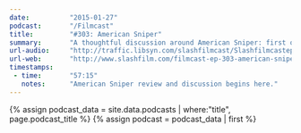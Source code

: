 ```yaml
---
date:          "2015-01-27"
podcast:       "/Filmcast"
title:         "#303: American Sniper"
summary:       "A thoughtful discussion around American Sniper: first on the film's effectiveness as a piece of art and entertainment; second on the various political realms the film's reception has spilled into. The hosts of this show do a good job dividing these two areas of discusssion as much as possible. Includes talk about the strengths and weaknesses of Eastwood's directing style; similarities (and differences) between the reception to this film compared to 'Lone Survivor' and 'Zero Dark Thirty'; what happens when one's criticism of art is equated with one's political beliefs; and so on."
url-audio:     "http://traffic.libsyn.com/slashfilmcast/Slashfilmcastep303.mp3"
url-web:       "http://www.slashfilm.com/filmcast-ep-303-american-sniper/"
timestamps:
 - time:       "57:15"
   notes:      "American Sniper review and discussion begins here."
---
```


{% assign podcast_data = site.data.podcasts | where:"title", page.podcast_title %}
{% assign podcast = podcast_data | first %}